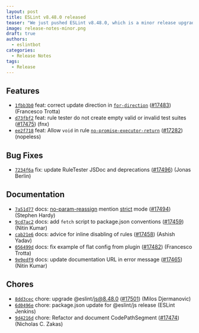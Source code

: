 ```yaml
---
layout: post
title: ESLint v8.48.0 released
teaser: "We just pushed ESLint v8.48.0, which is a minor release upgrade of ESLint. This release adds some new features and fixes several bugs found in the previous release."
image: release-notes-minor.png
draft: true
authors:
  - eslintbot
categories:
  - Release Notes
tags:
  - Release
---
```









## Features


* [`1fbb3b0`](https://github.com/eslint/eslint/commit/1fbb3b0b477c814c0d179564fe495f4c50a451e9) feat: correct update direction in [`for-direction`](/docs/rules/for-direction) ([#17483](https://github.com/eslint/eslint/issues/17483)) (Francesco Trotta)
* [`d73fbf2`](https://github.com/eslint/eslint/commit/d73fbf2228631d6c468cd24710e2579fe6cb70fd) feat: rule tester do not create empty valid or invalid test suites ([#17475](https://github.com/eslint/eslint/issues/17475)) (fnx)
* [`ee2f718`](https://github.com/eslint/eslint/commit/ee2f718188d32e9888b1932fe6b9bd2a62c529a4) feat: Allow `void` in rule [`no-promise-executor-return`](/docs/rules/no-promise-executor-return) ([#17282](https://github.com/eslint/eslint/issues/17282)) (nopeless)






## Bug Fixes


* [`7234f6a`](https://github.com/eslint/eslint/commit/7234f6a706a209aa2d79259110328752e9ae3928) fix: update RuleTester JSDoc and deprecations ([#17496](https://github.com/eslint/eslint/issues/17496)) (Jonas Berlin)




## Documentation


* [`7a51d77`](https://github.com/eslint/eslint/commit/7a51d77c0a066e461ff288568fdfee0e9539a2b5) docs: [no-param-reassign](/docs/rules/no-param-reassign) mention [strict](/docs/rules/strict) mode ([#17494](https://github.com/eslint/eslint/issues/17494)) (Stephen Hardy)
* [`9cd7ac2`](https://github.com/eslint/eslint/commit/9cd7ac2fdb6b1d71a9fb1b8297a478cafacbdafd) docs: add `fetch` script to package.json conventions ([#17459](https://github.com/eslint/eslint/issues/17459)) (Nitin Kumar)
* [`cab21e6`](https://github.com/eslint/eslint/commit/cab21e64a8f79779c641178f825945958667c6e4) docs: advice for inline disabling of rules ([#17458](https://github.com/eslint/eslint/issues/17458)) (Ashish Yadav)
* [`056499d`](https://github.com/eslint/eslint/commit/056499de31a139dbc965d18652b0b520e11b408d) docs: fix example of flat config from plugin ([#17482](https://github.com/eslint/eslint/issues/17482)) (Francesco Trotta)
* [`9e9edf9`](https://github.com/eslint/eslint/commit/9e9edf93ecfa0658e8b79e71bc98530ade150081) docs: update documentation URL in error message ([#17465](https://github.com/eslint/eslint/issues/17465)) (Nitin Kumar)








## Chores


* [`8dd3cec`](https://github.com/eslint/eslint/commit/8dd3cec90c97ed97d243a83b87ad4ea9e6b4781a) chore: upgrade @eslint/js@8.48.0 ([#17501](https://github.com/eslint/eslint/issues/17501)) (Milos Djermanovic)
* [`6d0496e`](https://github.com/eslint/eslint/commit/6d0496e9476fb2210fba0a3d541df8c052ecf73a) chore: package.json update for @eslint/js release (ESLint Jenkins)
* [`9d4216d`](https://github.com/eslint/eslint/commit/9d4216d638d39844decffac33ee3d5a47413c80a) chore: Refactor and document CodePathSegment ([#17474](https://github.com/eslint/eslint/issues/17474)) (Nicholas C. Zakas)


